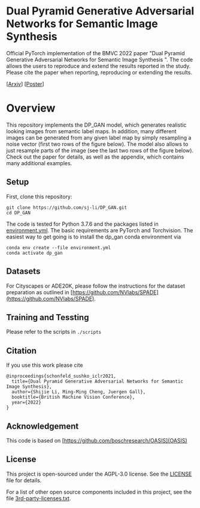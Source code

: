# Dual Pyramid Generative Adversarial Networks for Semantic Image Synthesis

Official PyTorch implementation of the BMVC  2022 paper "Dual Pyramid Generative Adversarial Networks for Semantic Image Synthesis
". The code allows the users to
reproduce and extend the results reported in the study. Please cite the paper when reporting, reproducing or extending the results.

[[Arxiv](https://arxiv.org/abs/2210.04085)]  [[Poster](https://bmvc2022.mpi-inf.mpg.de/0285_poster.pdf)]

# Overview

This repository implements the DP_GAN model, which generates realistic looking images from semantic label maps. In addition, many different images can be generated from any given label map by simply resampling a noise vector (first two rows of the figure below). The model also allows to just resample parts of the image (see the last two rows of the figure below). Check out the paper for details, as well as the appendix, which contains many additional examples.


## Setup
First, clone this repository:
```
git clone https://github.com/sj-li/DP_GAN.git
cd DP_GAN
```
The code is tested for Python 3.7.6 and the packages listed in [environment.yml](environment.yml).
The basic requirements are PyTorch and Torchvision.
The easiest way to get going is to install the dp_gan conda environment via
```
conda env create --file environment.yml
conda activate dp_gan
```
## Datasets

For Cityscapes or ADE20K, please follow the instructions for the dataset preparation as outlined in [https://github.com/NVlabs/SPADE](https://github.com/NVlabs/SPADE).

## Training and Tessting

Please refer to the scripts in ```./scripts```



## Citation
If you use this work please cite
```
@inproceedings{schonfeld_sushko_iclr2021,
  title={Dual Pyramid Generative Adversarial Networks for Semantic Image Synthesis},
  author={Shijie Li, Ming-Ming Cheng, Juergen Gall},
  booktitle={British Machine Vision Conference},
  year={2022}
}   
```

## Acknowledgement

This code is based on [https://github.com/boschresearch/OASIS](OASIS)

## License

This project is open-sourced under the AGPL-3.0 license. See the
[LICENSE](LICENSE) file for details.

For a list of other open source components included in this project, see the
file [3rd-party-licenses.txt](3rd-party-licenses.txt).
